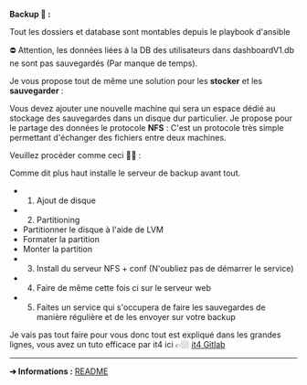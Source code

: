 **Backup 📑 :**

Tout les dossiers et database sont montables depuis le playbook d'ansible

⛔️ Attention, les données liées à la DB des utilisateurs dans dashboardV1.db ne sont pas sauvegardés (Par manque de temps).

Je vous propose tout de même une solution pour les **stocker** et les **sauvegarder** : 

Vous devez ajouter une nouvelle machine qui sera un espace dédié au stockage des sauvegardes dans un disque dur particulier.
Je propose pour le partage des données le protocole **NFS** : 
C'est un protocole très simple permettant d'échanger des fichiers entre deux machines.

Veuillez procéder comme ceci 👨‍🏫 : 

Comme dit plus haut installe le serveur de backup avant tout.

- 1. Ajout de disque
- 2. Partitioning
- Partitionner le disque à l'aide de LVM
- Formater la partition
- Monter la partition
- 3. Install du serveur NFS + conf (N'oubliez pas de démarrer le service)
- 4. Faire de même cette fois ci sur le serveur web
- 5. Faites un service qui s'occupera de faire les sauvegardes de manière  régulière et de les envoyer sur votre backup

Je vais pas tout faire pour vous donc tout est expliqué dans les grandes lignes, vous avez un tuto efficace par it4 ici 👉🏼 [it4 Gitlab](https://gitlab.com/it4lik/b1-linux-2021/-/tree/master/tp/6)

--- 

**➔ Informations :** [README](https://github.com/HyouKash/spacecrypto.me/blob/main/README.md)
